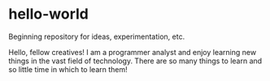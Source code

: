 # hello-world
Beginning repository for ideas, experimentation, etc.

Hello, fellow creatives!
I am a programmer analyst and enjoy learning new things in the vast field of technology.
There are so many things to learn and so little time in which to learn them!
